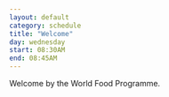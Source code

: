 ```yaml
---
layout: default
category: schedule
title: "Welcome"
day: wednesday
start: 08:30AM
end: 08:45AM
---
```

Welcome by the World Food Programme.
